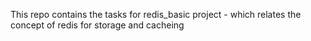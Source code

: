 This repo contains the tasks for redis_basic project - which relates the concept of redis for storage and cacheing
